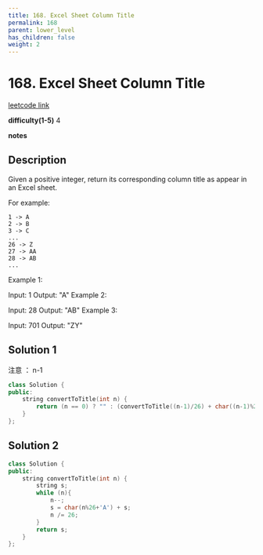 ```yaml
---
title: 168. Excel Sheet Column Title
permalink: 168
parent: lower_level
has_children: false
weight: 2
---
```

# 168. Excel Sheet Column Title
[leetcode link](https://leetcode.com/problems/excel-sheet-column-title/)

**difficulty(1-5)** 
4

**notes**   


## Description

Given a positive integer, return its corresponding column title as appear in an Excel sheet.

For example:

    1 -> A
    2 -> B
    3 -> C
    ...
    26 -> Z
    27 -> AA
    28 -> AB 
    ...
Example 1:

Input: 1
Output: "A"
Example 2:

Input: 28
Output: "AB"
Example 3:

Input: 701
Output: "ZY"

## Solution 1
注意 ： n-1  
```c++
class Solution {
public:
    string convertToTitle(int n) {
        return (n == 0) ? "" : (convertToTitle((n-1)/26) + char((n-1)%26+'A'));
    }
};
```
## Solution 2
```c++
class Solution {
public:
    string convertToTitle(int n) {
        string s;
        while (n){
            n--;
            s = char(n%26+'A') + s;
            n /= 26;
        }
        return s;
    }
};
```

<!-- 
Default label
{: .label }

Blue label
{: .label .label-blue }

Stable
{: .label .label-green }

New release
{: .label .label-purple }

Coming soon
{: .label .label-yellow }

Deprecated
{: .label .label-red } -->
